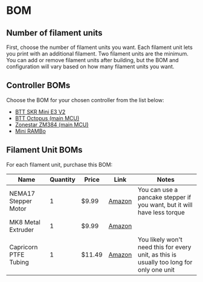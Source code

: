 # BOM

## Number of filament units

First, choose the number of filament units you want. Each filament unit lets you print with an additional filament. Two filament units are the minimum. You can add or remove filament units after building, but the BOM and configuration will vary based on how many filament units you want.

## Controller BOMs

Choose the BOM for your chosen controller from the list below:

- [BTT SKR Mini E3 V2](skrminie3v2.md#bom)
- [BTT Octopus (main MCU)](bttoctopusmain.md#bom)
- [Zonestar ZM384 (main MCU)](zm384main.md)
- [Mini RAMBo](minirambo.md)

## Filament Unit BOMs

For each filament unit, purchase this BOM:

| Name | Quantity | Price | Link | Notes |
| - | - | - | - | - |
| NEMA17 Stepper Motor | 1 | $9.99 | [Amazon](https://a.co/d/06Lsa1qI) | You can use a pancake stepper if you want, but it will have less torque
| MK8 Metal Extruder | 1 | $9.99 | [Amazon](https://a.co/d/0gJ1ghKj) | |
| Capricorn PTFE Tubing | 1 | $11.49 | [Amazon](https://a.co/d/0dLLBGzJ) | You likely won't need this for every unit, as this is usually too long for only one unit |